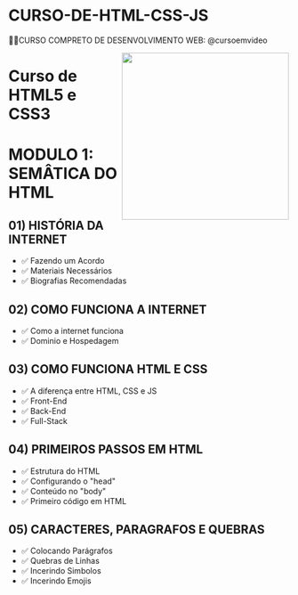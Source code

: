 # CURSO-DE-HTML-CSS-JS
👨‍⚖️CURSO COMPRETO DE DESENVOLVIMENTO WEB:  @cursoemvideo

<img src="01) DESAFIOS/02) IMAGENS/MIDIAS/favicon.ico" align="right" width="300">

# Curso de HTML5 e CSS3

# MODULO 1: SEMÂTICA DO HTML
## 01) HISTÓRIA DA INTERNET
* ✅ Fazendo um Acordo
* ✅ Materiais Necessários
* ✅ Biografias Recomendadas
## 02) COMO FUNCIONA A INTERNET
* ✅ Como a internet funciona
* ✅ Dominio e Hospedagem
## 03) COMO FUNCIONA HTML E CSS
* ✅ A diferença entre HTML, CSS e JS
* ✅ Front-End
* ✅ Back-End
* ✅ Full-Stack
## 04) PRIMEIROS PASSOS EM HTML
* ✅ Estrutura do HTML
* ✅ Configurando o "head"
* ✅ Conteúdo no "body"
* ✅ Primeiro código em HTML
## 05) CARACTERES, PARAGRAFOS E QUEBRAS
* ✅ Colocando Parágrafos
* ✅ Quebras de Linhas
* ✅ Incerindo Simbolos
* ✅ Incerindo Emojis

